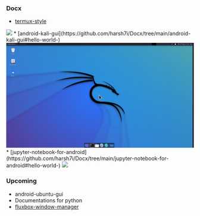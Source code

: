 ### Docx
* [termux-style](https://github.com/harsh7i/Docx/tree/main/termux-style#hello-world-)
<img src="https://github.com/harsh7i/Docx/blob/1d4f710a93afb5b95f7076ead41cf04faa7b9bba/termux-style/screenshot.jpg">
* [android-kali-gui](https://github.com/harsh7i/Docx/tree/main/android-kali-gui#hello-world-)
<img src="android-kali-gui/assets/kali-linux.jpg">
* [jupyter-notebook-for-android](https://github.com/harsh7i/Docx/tree/main/jupyter-notebook-for-android#hello-world-)
  <img src="https://github.com/harsh7i/Docx/blob/21ad2a162bd73325f62880567d8bdd7ccb3b8ac3/jupyter-notebook-for-android/screenshot.jpeg">

### Upcoming
* android-ubuntu-gui
* Documentations for python
* [fluxbox-window-manager](https://github.com/harsh7i/Docx/tree/main/android-kali-fluxbox#hello-world-)